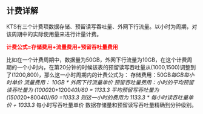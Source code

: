 ## 计费详解
KTS有三个计费项数据存储、预留读写吞吐量、外网下行流量。以小时为周期，对该周期中的实际使用量来进行计量计费。

**<font color='#f00'>计费公式=存储费用+流量费用+预留吞吐量费用</font>**

 比如在一个计费周期中，数据量为50GB，外网下行流量为10GB，在这个计费周期的一个小时内，在第20分钟的时候该表的预留读写吞吐量从(1000,1500)调整到了(1200,800)，那么这一小时周期内的计费公式为： 
存储费用：50GB*每GB每小时单价
流量费用： 10GB * 外网下行流量单价
预留吞吐量费用：小时的平均预留读吞吐量为 (1000*20+1200*40)/60 = 1133.3
                平均预留写吞吐量为 (1500*20+800*40)/60 =1033.3
 则这一小时的费用为 1133.3 * 每小时读吞吐量单价 + 1033.3* 每小时写吞吐量单价 
数据存储量和预留读写吞吐量精确到分钟级别。

